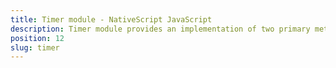 ```yaml
---
title: Timer module - NativeScript JavaScript
description: Timer module provides an implementation of two primary methods setTimeout, setInterval. They allow executing code fragments at a specific time interval.
position: 12
slug: timer
---
```

